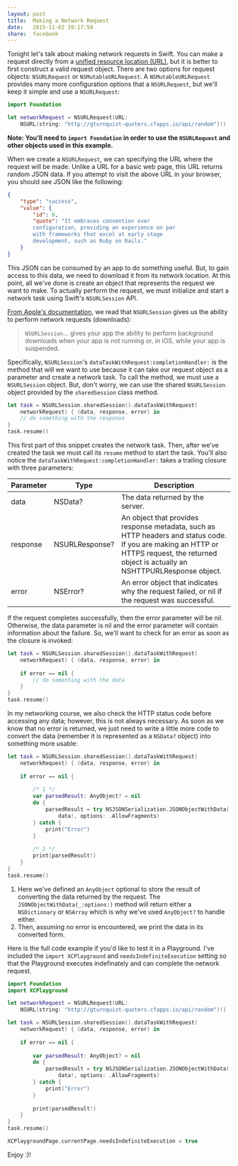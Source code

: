 ```yaml
---
layout: post
title:  Making a Network Request
date:   2015-11-02 19:17:58
share:  facebook
---
```


Tonight let&#39;s talk about making network requests in Swift. You can make a request directly from a [unified resource location (URL)](https://en.wikipedia.org/wiki/Uniform_Resource_Locator), but it is better to first construct a valid request object. There are two options for request objects: `NSURLRequest` or `NSMutableURLRequest`. A `NSMutableURLRequest` provides many more configuration options that a `NSURLRequest`, but we'll keep it simple and use a `NSURLRequest`:

```swift
import Foundation

let networkRequest = NSURLRequest(URL:
    NSURL(string: "http://gturnquist-quoters.cfapps.io/api/random")!)
```

**Note: You'll need to `import Foundation` in order to use the `NSURLRequest` and other objects used in this example.**

When we create a `NSURLRequest`, we can specifying the URL where the request will be made. Unlike a URL for a basic web page, this URL returns random JSON data. If you attempt to visit the above URL in your browser, you should see JSON like the following:

```json
{
    "type": "success",
    "value": {
        "id": 6,
        "quote": "It embraces convention over 
        configuration, providing an experience on par 
        with frameworks that excel at early stage 
        development, such as Ruby on Rails."
    }
}
```

This JSON can be consumed by an app to do something useful. But, to gain access to this data, we need to download it from its network location. At this point, all we've done is create an object that represents the request we want to make. To actually perform the request, we must initialize and start a network task using Swift's `NSURLSession` API.

[From Apple's documentation](https://developer.apple.com/library/ios/documentation/Foundation/Reference/NSURLSession_class/#//apple_ref/occ/clm/NSURLSession/sharedSession), we read that `NSURLSession` gives us the ability to perform network requests (downloads):

> `NSURLSession`... gives your app the ability to perform background downloads when your app is not running or, in iOS, while your app is suspended.

Specifically, `NSURLSession`&#39;s `dataTaskWithRequest:completionHandler:` is the method that will we want to use because it can take our request object as a parameter and create a network task. To call the method, we must use a `NSURLSession` object. But, don't worry, we can use the shared `NSURLSession` object provided by the `sharedSession` class method.

```swift
let task = NSURLSession.sharedSession().dataTaskWithRequest(
    networkRequest) { (data, response, error) in
    // do something with the response
}
task.resume()
```   

This first part of this snippet creates the network task. Then, after we've created the task we must call its `resume` method to start the task. You'll also notice the `dataTaskWithRequest:completionHandler:` takes a trailing closure with three parameters:

<table>
    <thead>
        <tr>
            <th>Parameter</th>
            <th>Type</th>
            <th>Description</th>
        </tr>
    </thead>
    <tbody>
        <tr>
            <td>data</td>
            <td>NSData?</td>
            <td>The data returned by the server.</td>
        </tr>
        <tr>
            <td>response</td>
            <td>NSURLResponse?</td>
            <td>An object that provides response metadata, such as HTTP headers and status code. If you are making an HTTP or HTTPS request, the returned object is actually an NSHTTPURLResponse object.</td>
        </tr>
        <tr>
            <td>error</td>
            <td>NSError?</td>
            <td>An error object that indicates why the request failed, or nil if the request was successful.</td>
        </tr>
    </tbody>
</table>

If the request completes successfully, then the error parameter will be nil. Otherwise, the data parameter is nil and the error parameter will contain information about the failure. So, we'll want to check for an error as soon as the closure is invoked: 

```swift
let task = NSURLSession.sharedSession().dataTaskWithRequest(
    networkRequest) { (data, response, error) in
    
    if error == nil {
        // do something with the data 
    }
}
task.resume()
```

In my networking course, we also check the HTTP status code before accessing any data; however, this is not always necessary. As soon as we know that no error is returned, we just need to write a little more code to convert the data (remember it is represented as a `NSData?` object) into something more usable:

```swift
let task = NSURLSession.sharedSession().dataTaskWithRequest(
    networkRequest) { (data, response, error) in
        
    if error == nil {
        
        /* 1 */
        var parsedResult: AnyObject? = nil
        do {
            parsedResult = try NSJSONSerialization.JSONObjectWithData(
                data!, options: .AllowFragments)
        } catch {
            print("Error")
        }
        
        /* 2 */
        print(parsedResult!)
    }
}
task.resume()
```

1. Here we've defined an `AnyObject` optional to store the result of converting the data returned by the request. The `JSONObjectWithData(_:options:)` method will return either a `NSDictionary` or `NSArray` which is why we've used `AnyObject?` to handle either.
2. Then, assuming no error is encountered, we print the data in its converted form.

Here is the full code example if you'd like to test it in a Playground. I've included the `import XCPlayground` and `needsIndefiniteExecution` setting so that the Playground executes indefinately and can complete the network request.

```swift
import Foundation
import XCPlayground

let networkRequest = NSURLRequest(URL:
    NSURL(string: "http://gturnquist-quoters.cfapps.io/api/random")!)

let task = NSURLSession.sharedSession().dataTaskWithRequest(
    networkRequest) { (data, response, error) in
    
    if error == nil {
                
        var parsedResult: AnyObject? = nil
        do {
            parsedResult = try NSJSONSerialization.JSONObjectWithData(
                data!, options: .AllowFragments)
        } catch {
            print("Error")
        }
                
        print(parsedResult!)
    }
}
task.resume()

XCPlaygroundPage.currentPage.needsIndefiniteExecution = true
```

Enjoy :)!
